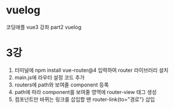 # vuelog
코딩애플 vue3 강좌 part2 vuelog

# 3강
1. 터미널에  npm install vue-router@4 입력하여 router 라이브러리 설치
2. main.js에 라우터 설정 코드 추가
3. routers에 path와 보여줄 component 등록
4. path에 따라 component를 보여줄 영역에 router-view 태그 생성
5. 컴포넌트만 바뀌는 링크를 삽입할 땐 router-link{to="경로"} 삽입
